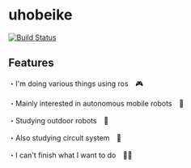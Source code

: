 # uhobeike
[![Build Status](https://img.shields.io/badge/build-passing-brightgreen)](https://github.com/uhobeike)

## Features
・I'm doing various things using ros　:video_game:

・Mainly interested in autonomous mobile robots　🤖

・Studying outdoor robots　:car:

・Also studying circuit system　:electric_plug:

・I can't finish what I want to do　🥺:sweat:
